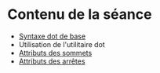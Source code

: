 # Contenu de la séance

- [Syntaxe dot de base](https://graphviz.org/doc/info/lang.html)
- Utilisation de l'utilitaire dot
- [Attributs des sommets](https://graphviz.org/docs/nodes/)
- [Attributs des arrêtes](https://graphviz.org/docs/edges/)
